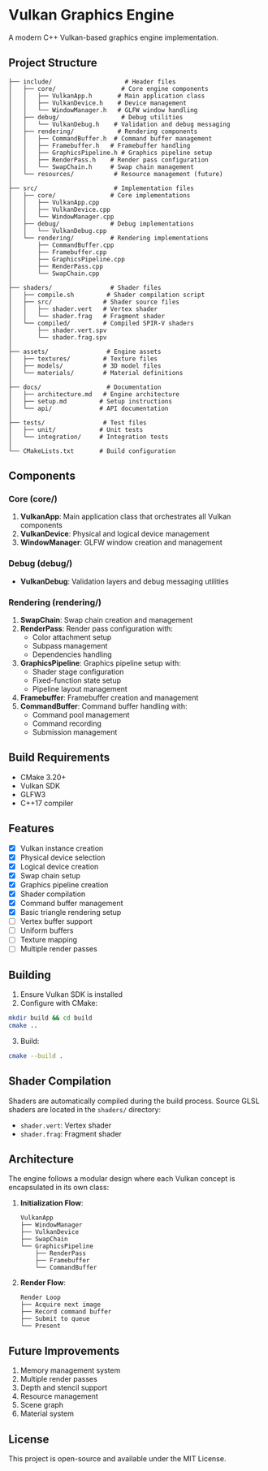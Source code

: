# Vulkan Graphics Engine

A modern C++ Vulkan-based graphics engine implementation.

## Project Structure

```
├── include/                    # Header files
│   ├── core/                  # Core engine components
│   │   ├── VulkanApp.h       # Main application class
│   │   ├── VulkanDevice.h    # Device management
│   │   └── WindowManager.h   # GLFW window handling
│   ├── debug/                 # Debug utilities
│   │   └── VulkanDebug.h    # Validation and debug messaging
│   ├── rendering/            # Rendering components
│   │   ├── CommandBuffer.h  # Command buffer management
│   │   ├── Framebuffer.h   # Framebuffer handling
│   │   ├── GraphicsPipeline.h # Graphics pipeline setup
│   │   ├── RenderPass.h    # Render pass configuration
│   │   └── SwapChain.h     # Swap chain management
│   └── resources/           # Resource management (future)
│
├── src/                     # Implementation files
│   ├── core/               # Core implementations
│   │   ├── VulkanApp.cpp
│   │   ├── VulkanDevice.cpp
│   │   └── WindowManager.cpp
│   ├── debug/              # Debug implementations
│   │   └── VulkanDebug.cpp
│   └── rendering/          # Rendering implementations
│       ├── CommandBuffer.cpp
│       ├── Framebuffer.cpp
│       ├── GraphicsPipeline.cpp
│       ├── RenderPass.cpp
│       └── SwapChain.cpp
│
├── shaders/                # Shader files
│   ├── compile.sh         # Shader compilation script
│   ├── src/              # Shader source files
│   │   ├── shader.vert   # Vertex shader
│   │   └── shader.frag   # Fragment shader
│   └── compiled/         # Compiled SPIR-V shaders
│       ├── shader.vert.spv
│       └── shader.frag.spv
│
├── assets/                # Engine assets
│   ├── textures/         # Texture files
│   ├── models/           # 3D model files
│   └── materials/        # Material definitions
│
├── docs/                  # Documentation
│   ├── architecture.md   # Engine architecture
│   ├── setup.md         # Setup instructions
│   └── api/             # API documentation
│
├── tests/                # Test files
│   ├── unit/            # Unit tests
│   └── integration/     # Integration tests
│
└── CMakeLists.txt       # Build configuration
```

## Components

### Core (core/)
1. **VulkanApp**: Main application class that orchestrates all Vulkan components
2. **VulkanDevice**: Physical and logical device management
3. **WindowManager**: GLFW window creation and management

### Debug (debug/)
- **VulkanDebug**: Validation layers and debug messaging utilities

### Rendering (rendering/)
1. **SwapChain**: Swap chain creation and management
2. **RenderPass**: Render pass configuration with:
   - Color attachment setup
   - Subpass management
   - Dependencies handling
3. **GraphicsPipeline**: Graphics pipeline setup with:
   - Shader stage configuration
   - Fixed-function state setup
   - Pipeline layout management
4. **Framebuffer**: Framebuffer creation and management
5. **CommandBuffer**: Command buffer handling with:
   - Command pool management
   - Command recording
   - Submission management

## Build Requirements

- CMake 3.20+
- Vulkan SDK
- GLFW3
- C++17 compiler

## Features

- [x] Vulkan instance creation
- [x] Physical device selection
- [x] Logical device creation
- [x] Swap chain setup
- [x] Graphics pipeline creation
- [x] Shader compilation
- [x] Command buffer management
- [x] Basic triangle rendering setup
- [ ] Vertex buffer support
- [ ] Uniform buffers
- [ ] Texture mapping
- [ ] Multiple render passes

## Building

1. Ensure Vulkan SDK is installed
2. Configure with CMake:
```bash
mkdir build && cd build
cmake ..
```
3. Build:
```bash
cmake --build .
```

## Shader Compilation
Shaders are automatically compiled during the build process. Source GLSL shaders are located in the `shaders/` directory:
- `shader.vert`: Vertex shader
- `shader.frag`: Fragment shader

## Architecture

The engine follows a modular design where each Vulkan concept is encapsulated in its own class:

1. **Initialization Flow**:
   ```
   VulkanApp
   ├── WindowManager
   ├── VulkanDevice
   ├── SwapChain
   └── GraphicsPipeline
       ├── RenderPass
       ├── Framebuffer
       └── CommandBuffer
   ```

2. **Render Flow**:
   ```
   Render Loop
   ├── Acquire next image
   ├── Record command buffer
   ├── Submit to queue
   └── Present
   ```

## Future Improvements

1. Memory management system
2. Multiple render passes
3. Depth and stencil support
4. Resource management
5. Scene graph
6. Material system

## License

This project is open-source and available under the MIT License.
